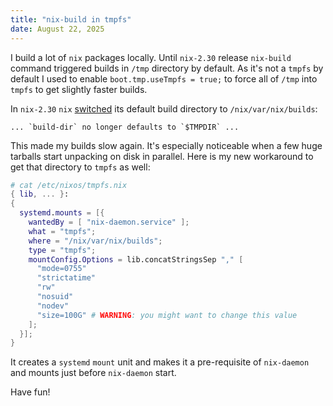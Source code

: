 ```yaml
---
title: "nix-build in tmpfs"
date: August 22, 2025
---
```


I build a lot of `nix` packages locally. Until `nix-2.30` release
`nix-build` command triggered builds in `/tmp` directory by default.
As it's not a `tmpfs` by default I used to enable
`boot.tmp.useTmpfs = true;` to force all of `/tmp` into `tmpfs` to get
slightly faster builds.

In `nix-2.30` `nix` [switched](https://discourse.nixos.org/t/nix-2-30-0-released/66449)
its default build directory to `/nix/var/nix/builds`:

```
... `build-dir` no longer defaults to `$TMPDIR` ...
```

This made my builds slow again. It's especially noticeable when a few
huge tarballs start unpacking on disk in parallel. Here is my new
workaround to get that directory to `tmpfs` as well:

```nix
# cat /etc/nixos/tmpfs.nix
{ lib, ... }:
{
  systemd.mounts = [{
    wantedBy = [ "nix-daemon.service" ];
    what = "tmpfs";
    where = "/nix/var/nix/builds";
    type = "tmpfs";
    mountConfig.Options = lib.concatStringsSep "," [
      "mode=0755"
      "strictatime"
      "rw"
      "nosuid"
      "nodev"
      "size=100G" # WARNING: you might want to change this value
    ];
  }];
}
```

It creates a `systemd` `mount` unit and makes it a pre-requisite of
`nix-daemon` and mounts just before `nix-daemon` start.

Have fun!

